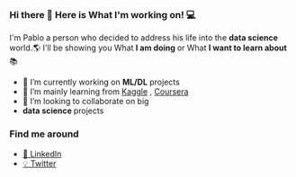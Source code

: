 ### Hi there 👋 Here is What I'm working on! 💻

I'm Pablo a person who decided to address his life into the <b> data science </b> world.🌎
I'll be showing you What <b> I am doing </b> or What <b> I want to learn about </b> 📚



- 🔭 I’m currently working on <b>ML/DL</b> projects
- 🌱 I’m mainly learning from [Kaggle](https://www.kaggle.com/) , [Coursera](https://www.coursera.org/) 
- 👯 I’m looking to collaborate on big
-  <b> data science </b> projects


### Find me around

- [💼 LinkedIn](https://www.linkedin.com/in/paalfer96/)
- [💡 Twitter](https://twitter.com/PaalferData)
